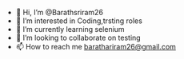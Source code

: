 - 👋 Hi, I’m @Barathsriram26
- 👀 I’m interested in Coding,trsting roles
- 🌱 I’m currently learning selenium 
- 💞️ I’m looking to collaborate on testing
- 📫 How to reach me barathariram26@gmail.com

<!---
Barathsriram26/Barathsriram26 is a ✨ special ✨ repository because its `README.md` (this file) appears on your GitHub profile.
You can click the Preview link to take a look at your changes.
--->
